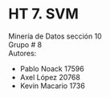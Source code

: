 # HT 7. SVM
Minería de Datos sección 10  
Grupo # 8  
Autores:  
- Pablo Noack 17596
- Axel López 20768
- Kevin Macario 1736
